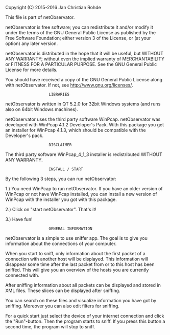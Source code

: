 Copyright (C) 2015-2016 Jan Christian Rohde

This file is part of netObservator.

netObservator is free software; you can redistribute it and/or modify it under
the terms of the GNU General Public License as published by the Free Software
Foundation; either version 3 of the License, or (at your option) any later
version.

netObservator is distributed in the hope that it will be useful, but WITHOUT
ANY WARRANTY; without even the implied warranty of MERCHANTABILITY or FITNESS
FOR A PARTICULAR PURPOSE. See the GNU General Public License for more details.

You should have received a copy of the GNU General Public License along with
netObservator. If not, see http://www.gnu.org/licenses/.



                       LIBRARIES

netObservator is written in QT 5.2.0 for 32bit Windows systems (and runs also
on 64bit Windows machines).

netObservator uses the third party software WinPcap. netObservator was
developed with WinPcap 4.1.2 Developer's Pack. With this package you get an
installer for WinPcap 4.1.3, which should be compatible with the Developer's
pack.



                       DISCLAIMER
	
The third party software WinPcap_4_1_3 installer is redistributed WITHOUT ANY
WARRANTY.


	
                       INSTALL / START
					
By the following 3 steps, you can run netObservator:

1.) You need WinPcap to run netObservator. If you have an older version of
WinPcap or not have WinPcap installed, you can install a new version of WinPcap
with the installer you got with this package.

2.) Click on "start netObservator". That's it! 

3.) Have fun!



                       GENERAL INFORMATION

netObservator is a simple to use sniffer app. The goal is to give you information
about the connections of your computer.

When you start to sniff, only information about the first packet of a
connection with another host will be displayed. This information will
disappear some time after the last packet from or to this host has been
sniffed. This will give you an overview of the hosts you are currently
connected with.

After sniffing information about all packets can be displayed and stored in
XML files. These slices can be displayed after sniffing.

You can search on these files and visualize information you have got by
sniffing. Moreover you can also edit filters for sniffing.

For a quick start just select the device of your internet connection and click
the "Run"-button. Then the program starts to sniff. If you press this button a
second time, the program will stop to sniff.
